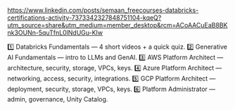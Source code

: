 https://www.linkedin.com/posts/semaan_freecourses-databricks-certifications-activity-7373342327848751104-kqeQ?utm_source=share&utm_medium=member_desktop&rcm=ACoAACuEaB8BKnk3OUNn-5quTfnL0lNdUGu-KIw

1️⃣ Databricks Fundamentals — 4 short videos + a quick quiz.
2️⃣ Generative AI Fundamentals — intro to LLMs and GenAI.
3️⃣ AWS Platform Architect — architecture, security, storage, VPCs, keys.
4️⃣ Azure Platform Architect — networking, access, security, integrations.
5️⃣ GCP Platform Architect — deployment, security, storage, VPCs, keys.
6️⃣ Platform Administrator — admin, governance, Unity Catalog.
